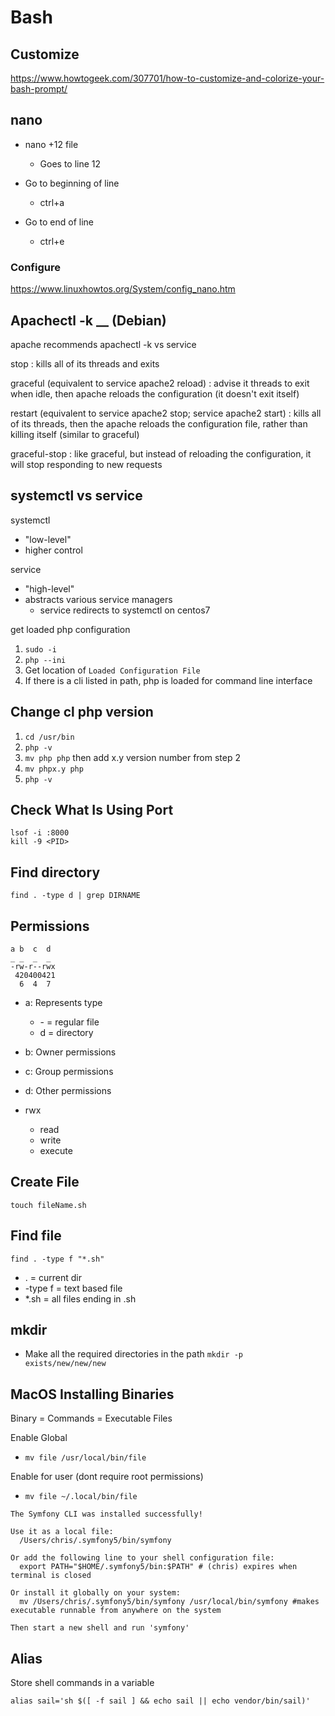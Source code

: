 # Bash

## Customize

<https://www.howtogeek.com/307701/how-to-customize-and-colorize-your-bash-prompt/>

## nano

- nano +12 file
  - Goes to line 12

- Go to beginning of line
  - ctrl+a

- Go to end of line
  - ctrl+e

### Configure

<https://www.linuxhowtos.org/System/config_nano.htm>

## Apachectl -k __ (Debian)

apache recommends apachectl -k vs service

stop
: kills all of its threads and exits

graceful (equivalent to service apache2 reload)
: advise it threads to exit when idle, then apache reloads the configuration (it doesn't exit itself)

restart (equivalent to service apache2 stop; service apache2 start)
: kills all of its threads, then the apache reloads the configuration file, rather than killing itself (similar to graceful)

graceful-stop
: like graceful, but instead of reloading the configuration, it will stop responding to new requests

## systemctl vs service

systemctl
- "low-level"
- higher control

service
- "high-level"
- abstracts various service managers
   - service redirects to systemctl on centos7

get loaded php configuration
1) `sudo -i`
2) `php --ini`
3) Get location of `Loaded Configuration File`
4) If there is a cli listed in path, php is loaded for command line interface

## Change cl php version

1) `cd /usr/bin`
2) `php -v`
3) `mv php php` then add x.y version number from step 2
4) `mv phpx.y php`
5) `php -v`

## Check What Is Using Port

```terminal
lsof -i :8000
kill -9 <PID>
```

## Find directory

`find . -type d | grep DIRNAME`

## Permissions

```text
a b  c  d
_ _  _  _
-rw-r--rwx
 420400421
  6  4  7
```
- a: Represents type
  - \- = regular file
  - d = directory
- b: Owner permissions
- c: Group permissions
- d: Other permissions


- rwx
  - read
  - write 
  - execute

## Create File

```touch fileName.sh```

## Find file 

`find . -type f "*.sh"`
- . = current dir
- -type f  = text based file
- *.sh = all files ending in .sh

## mkdir

- Make all the required directories in the path
  `mkdir -p exists/new/new/new`

## MacOS Installing Binaries

Binary = Commands = Executable Files

Enable Global
- `mv file /usr/local/bin/file`

Enable for user (dont require root permissions)
- `mv file ~/.local/bin/file`

```text
The Symfony CLI was installed successfully!

Use it as a local file:
  /Users/chris/.symfony5/bin/symfony

Or add the following line to your shell configuration file:
  export PATH="$HOME/.symfony5/bin:$PATH" # (chris) expires when terminal is closed

Or install it globally on your system:
  mv /Users/chris/.symfony5/bin/symfony /usr/local/bin/symfony #makes executable runnable from anywhere on the system

Then start a new shell and run 'symfony'
```

## Alias

Store shell commands in a variable

`alias sail='sh $([ -f sail ] && echo sail || echo vendor/bin/sail)'`